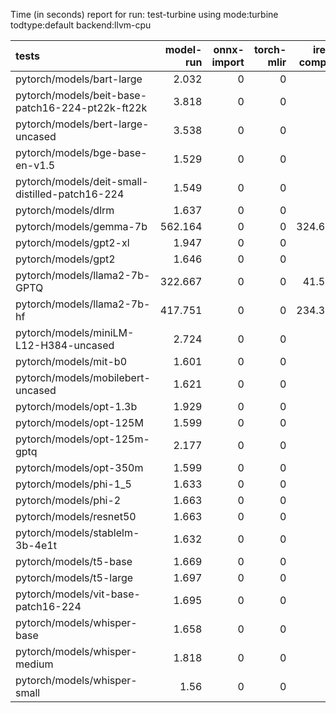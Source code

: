 Time (in seconds) report for run: test-turbine using mode:turbine todtype:default backend:llvm-cpu

| tests                                            |   model-run |   onnx-import |   torch-mlir |   iree-compile |   inference |
|:-------------------------------------------------|------------:|--------------:|-------------:|---------------:|------------:|
| pytorch/models/bart-large                        |       2.032 |             0 |            0 |          0     |           0 |
| pytorch/models/beit-base-patch16-224-pt22k-ft22k |       3.818 |             0 |            0 |          0     |           0 |
| pytorch/models/bert-large-uncased                |       3.538 |             0 |            0 |          0     |           0 |
| pytorch/models/bge-base-en-v1.5                  |       1.529 |             0 |            0 |          0     |           0 |
| pytorch/models/deit-small-distilled-patch16-224  |       1.549 |             0 |            0 |          0     |           0 |
| pytorch/models/dlrm                              |       1.637 |             0 |            0 |          0     |           0 |
| pytorch/models/gemma-7b                          |     562.164 |             0 |            0 |        324.648 |           0 |
| pytorch/models/gpt2-xl                           |       1.947 |             0 |            0 |          0     |           0 |
| pytorch/models/gpt2                              |       1.646 |             0 |            0 |          0     |           0 |
| pytorch/models/llama2-7b-GPTQ                    |     322.667 |             0 |            0 |         41.577 |           0 |
| pytorch/models/llama2-7b-hf                      |     417.751 |             0 |            0 |        234.328 |           0 |
| pytorch/models/miniLM-L12-H384-uncased           |       2.724 |             0 |            0 |          0     |           0 |
| pytorch/models/mit-b0                            |       1.601 |             0 |            0 |          0     |           0 |
| pytorch/models/mobilebert-uncased                |       1.621 |             0 |            0 |          0     |           0 |
| pytorch/models/opt-1.3b                          |       1.929 |             0 |            0 |          0     |           0 |
| pytorch/models/opt-125M                          |       1.599 |             0 |            0 |          0     |           0 |
| pytorch/models/opt-125m-gptq                     |       2.177 |             0 |            0 |          0     |           0 |
| pytorch/models/opt-350m                          |       1.599 |             0 |            0 |          0     |           0 |
| pytorch/models/phi-1_5                           |       1.633 |             0 |            0 |          0     |           0 |
| pytorch/models/phi-2                             |       1.663 |             0 |            0 |          0     |           0 |
| pytorch/models/resnet50                          |       1.663 |             0 |            0 |          0     |           0 |
| pytorch/models/stablelm-3b-4e1t                  |       1.632 |             0 |            0 |          0     |           0 |
| pytorch/models/t5-base                           |       1.669 |             0 |            0 |          0     |           0 |
| pytorch/models/t5-large                          |       1.697 |             0 |            0 |          0     |           0 |
| pytorch/models/vit-base-patch16-224              |       1.695 |             0 |            0 |          0     |           0 |
| pytorch/models/whisper-base                      |       1.658 |             0 |            0 |          0     |           0 |
| pytorch/models/whisper-medium                    |       1.818 |             0 |            0 |          0     |           0 |
| pytorch/models/whisper-small                     |       1.56  |             0 |            0 |          0     |           0 |
